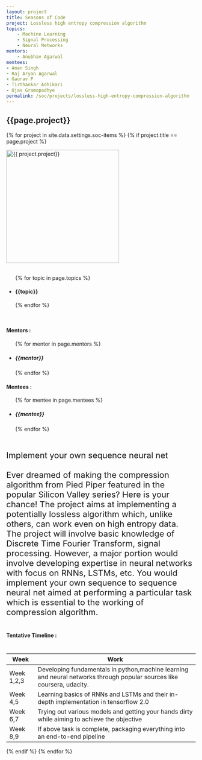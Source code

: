 ```yaml
---
layout: project
title: Seasons of Code
project: Lossless high entropy compression algorithm
topics:
    - Machine Learning
    - Signal Processing
    - Neural Networks
mentors:
    - Anubhav Agarwal  
mentees:
- Aman Singh 
- Raj Aryan Agarwal
- Gaurav P
- Tirthankar Adhikari
- Ojas Gramopadhye
permalink: /soc/projects/lossless-high-entropy-compression-algorithm
---
```


<h2 class="display1 m-3 p-3 text-center">{{page.project}}</h2>

{% for project in site.data.settings.soc-items %}
{% if project.title == page.project %}
<div>
    <img src="{{ site.baseurl }}/{{ project.image }}"  width = "300" height="300" alt="{{ project.project}}" class="border rounded img-soc">
</div>
<div>
    <br>
    <ul>
        {% for topic in page.topics %}
        <li><h4 class="text-primary text-center">{{topic}}</h4></li>
        {% endfor %}
    </ul>
    <br>
    <h4 class="display3  ">Mentors :</h4> 
    <ul>
        {% for mentor in page.mentors %}
        <li><h5 class=" ">{{mentor}}</h5></li>
        {% endfor %}
    </ul>
    <h4 class="display3  ">Mentees :</h4> 
    <ul>
        {% for mentee in page.mentees %}
        <li><h5 class="">{{mentee}}</h5></li>
        {% endfor %}
    </ul>
</div>
<div>
    <p class="display3" style = "font-size:22px;" >
        <br>
        Implement your own sequence neural net
        <br><br>
        Ever dreamed of making the compression algorithm from Pied Piper featured in the popular Silicon Valley series? Here is your chance! The project aims at implementing a potentially lossless algorithm which, unlike others, can work even on high entropy data. The project will involve basic knowledge of Discrete Time Fourier Transform, signal processing. However, a major portion would involve developing expertise in neural networks with focus on RNNs, LSTMs, etc. You would implement your own sequence to sequence neural net aimed at performing a particular task which is essential to the working of compression algorithm.
    </p>
</div>
<div>
    <h4 class="display3" style="margin:40px 0px 40px 0px;">Tentative Timeline :</h4>
    <table class="table table-striped">
    <thead>
        <tr>
        <th>Week</th>
        <th>Work</th>
        </tr>
    </thead>
    <tbody>
        <tr>
        <td  >Week 1,2,3</td>
        <td>Developing fundamentals in python,machine learning and neural networks through popular sources like coursera, udacity.</td>
    </tr>
    <tr>
      <td>Week 4,5</td>
      <td>Learning basics of RNNs and LSTMs and their in-depth implementation in tensorflow  2.0</td>
    </tr>
    <tr>
      <td>Week 6,7</td>
      <td>Trying out various models and getting your hands dirty while aiming to achieve the objective</td>
    </tr>
    <tr>
      <td>Week 8,9</td>
      <td>If above task is complete, packaging everything into an end-to-end pipeline</td>
    </tr>
    </tbody>
    </table>
</div>
{% endif %}
{% endfor %}